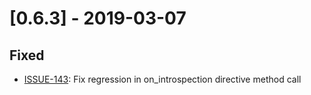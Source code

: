 # [0.6.3] - 2019-03-07

## Fixed

- [ISSUE-143](https://github.com/tartiflette/tartiflette/issues/143): Fix regression in on_introspection directive method call
